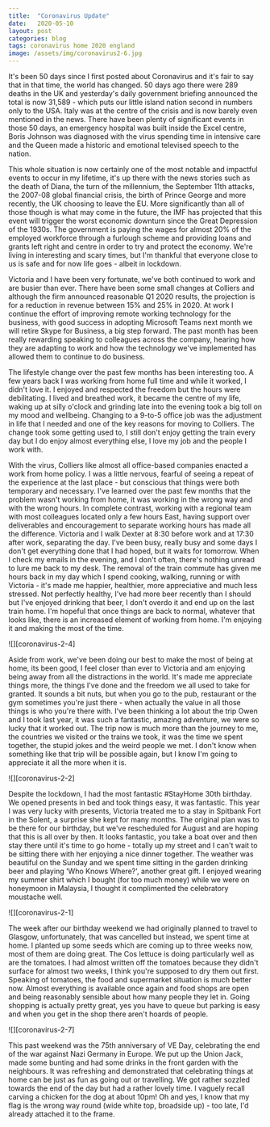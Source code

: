 ```yaml
---
title:  "Coronavirus Update"
date:   2020-05-10
layout: post
categories: blog
tags: coronavirus home 2020 england
image: /assets/img/coronavirus2-6.jpg
---
```


It's been 50 days since I first posted about Coronavirus and it's fair to say that in that time, the world has changed. 50 days ago there were 289 deaths in the UK and yesterday's daily government briefing announced the total is now 31,589 - which puts our little island nation second in numbers only to the USA. Italy was at the centre of the crisis and is now barely even mentioned in the news. There have been plenty of significant events in those 50 days, an emergency hospital was built inside the Excel centre, Boris Johnson was diagnosed with the virus spending time in intensive care and the Queen made a historic and emotional televised speech to the nation.

This whole situation is now certainly one of the most notable and impactful events to occur in my lifetime, it's up there with the news stories such as the death of Diana, the turn of the millennium, the September 11th attacks, the 2007-08 global financial crisis, the birth of Prince George and more recently, the UK choosing to leave the EU. More significantly than all of those though is what may come in the future, the IMF has projected that this event will trigger the worst economic downturn since the Great Depression of the 1930s. The government is paying the wages for almost 20% of the employed workforce through a furlough scheme and providing loans and grants left right and centre in order to try and protect the economy. We're living in interesting and scary times, but I'm thankful that everyone close to us is safe and for now life goes - albeit in lockdown.

Victoria and I have been very fortunate, we've both continued to work and are busier than ever. There have been some small changes at Colliers and although the firm announced reasonable Q1 2020 results, the projection is for a reduction in revenue between 15% and 25% in 2020. At work I continue the effort of improving remote working technology for the business, with good success in adopting Microsoft Teams next month we will retire Skype for Business, a big step forward. The past month has been really rewarding speaking to colleagues across the company, hearing how they are adapting to work and how the technology we've implemented has allowed them to continue to do business.

The lifestyle change over the past few months has been interesting too. A few years back I was working from home full time and while it worked, I didn't love it. I enjoyed and respected the freedom but the hours were debilitating. I lived and breathed work, it became the centre of my life, waking up at silly o'clock and grinding late into the evening took a big toll on my mood and wellbeing. Changing to a 9-to-5 office job was the adjustment in life that I needed and one of the key reasons for moving to Colliers. The change took some getting used to, I still don't enjoy getting the train every day but I do enjoy almost everything else, I love my job and the people I work with.

With the virus, Colliers like almost all office-based companies enacted a work from home policy. I was a little nervous, fearful of seeing a repeat of the experience at the last place - but conscious that things were both temporary and necessary. I've learned over the past few months that the problem wasn't working from home, it was working in the wrong way and with the wrong hours. In complete contrast, working with a regional team with most colleagues located only a few hours East, having support over deliverables and encouragement to separate working hours has made all the difference. Victoria and I walk Dexter at 8:30 before work and at 17:30 after work, separating the day. I've been busy, really busy and some days I don't get everything done that I had hoped, but it waits for tomorrow. When I check my emails in the evening, and I don't often, there's nothing unread to lure me back to my desk. The removal of the train commute has given me hours back in my day which I spend cooking, walking, running or with Victoria - it's made me happier, healthier, more appreciative and much less stressed. Not perfectly healthy, I've had more beer recently than I should but I've enjoyed drinking that beer, I don't overdo it and end up on the last train home. I'm hopeful that once things are back to normal, whatever that looks like, there is an increased element of working from home. I'm enjoying it and making the most of the time.

![][coronavirus-2-4]

Aside from work, we've been doing our best to make the most of being at home, its been good, I feel closer than ever to Victoria and am enjoying being away from all the distractions in the world. It's made me appreciate things more, the things I've done and the freedom we all used to take for granted. It sounds a bit nuts, but when you go to the pub, restaurant or the gym sometimes you're just there - when actually the value in all those things is who you're there with. I've been thinking a lot about the trip Owen and I took last year, it was such a fantastic, amazing adventure, we were so lucky that it worked out. The trip now is much more than the journey to me, the countries we visited or the trains we took, it was the time we spent together, the stupid jokes and the weird people we met. I don't know when something like that trip will be possible again, but I know I'm going to appreciate it all the more when it is.

![][coronavirus-2-2]

Despite the lockdown, I had the most fantastic #StayHome 30th birthday. We opened presents in bed and took things easy, it was fantastic. This year I was very lucky with presents, Victoria treated me to a stay in Spitbank Fort in the Solent, a surprise she kept for many months. The original plan was to be there for our birthday, but we've rescheduled for August and are hoping that this is all over by then. It looks fantastic, you take a boat over and then stay there until it's time to go home - totally up my street and I can't wait to be sitting there with her enjoying a nice dinner together. The weather was beautiful on the Sunday and we spent time sitting in the garden drinking beer and playing 'Who Knows Where?', another great gift. I enjoyed wearing my summer shirt which I bought (for too much money) while we were on honeymoon in Malaysia, I thought it complimented the celebratory moustache well.

![][coronavirus-2-1]

The week after our birthday weekend we had originally planned to travel to Glasgow, unfortunately, that was cancelled but instead, we spent time at home. I planted up some seeds which are coming up to three weeks now, most of them are doing great. The Cos lettuce is doing particularly well as are the tomatoes. I had almost written off the tomatoes because they didn't surface for almost two weeks, I think you're supposed to dry them out first. Speaking of tomatoes, the food and supermarket situation is much better now. Almost everything is available once again and food shops are open and being reasonably sensible about how many people they let in. Going shopping is actually pretty great, yes you have to queue but parking is easy and when you get in the shop there aren't hoards of people.

![][coronavirus-2-7]

This past weekend was the 75th anniversary of VE Day, celebrating the end of the war against Nazi Germany in Europe. We put up the Union Jack, made some bunting and had some drinks in the front garden with the neighbours. It was refreshing and demonstrated that celebrating things at home can be just as fun as going out or travelling. We got rather sozzled towards the end of the day but had a rather lovely time. I vaguely recall carving a chicken for the dog at about 10pm! Oh and yes, I know that my flag is the wrong way round (wide white top, broadside up) - too late, I'd already attached it to the frame.

[photo-1]: /assets/img/coronavirus-2-1.jpg
[photo-2]: /assets/img/coronavirus-2-2.jpg
[photo-3]: /assets/img/coronavirus-2-3.jpg
[photo-4]: /assets/img/coronavirus-2-4.jpg
[photo-5]: /assets/img/coronavirus-2-5.jpg
[photo-6]: /assets/img/coronavirus-2-6.jpg
[photo-7]: /assets/img/coronavirus-2-7.jpg
